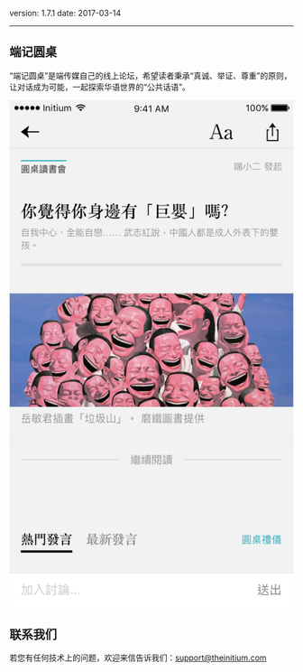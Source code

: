 version: 1.7.1
date: 2017-03-14

---

## 端记圆桌

“端记圆桌”是端传媒自己的线上论坛，希望读者秉承“真诚、举证、尊重”的原则，让对话成为可能，一起探索华语世界的“公共话语”。

![端记圆桌](./roundtable.png)

## 联系我们

若您有任何技术上的问题，欢迎来信告诉我们：[support@theinitium.com](mailto:support@theinitium.com)

